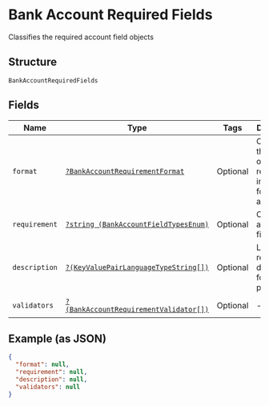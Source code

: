 
# Bank Account Required Fields

Classifies the required account field objects

## Structure

`BankAccountRequiredFields`

## Fields

| Name | Type | Tags | Description | Getter | Setter |
|  --- | --- | --- | --- | --- | --- |
| `format` | [`?BankAccountRequirementFormat`](../../doc/models/bank-account-requirement-format.md) | Optional | Classifies the format of the required information for a bank account | getFormat(): ?BankAccountRequirementFormat | setFormat(?BankAccountRequirementFormat format): void |
| `requirement` | [`?string (BankAccountFieldTypesEnum)`](../../doc/models/bank-account-field-types-enum.md) | Optional | Classifies account field types | getRequirement(): ?string | setRequirement(?string requirement): void |
| `description` | [`?(KeyValuePairLanguageTypeString[])`](../../doc/models/key-value-pair-language-type-string.md) | Optional | Localized requirement description for display purposes | getDescription(): ?array | setDescription(?array description): void |
| `validators` | [`?(BankAccountRequirementValidator[])`](../../doc/models/bank-account-requirement-validator.md) | Optional | - | getValidators(): ?array | setValidators(?array validators): void |

## Example (as JSON)

```json
{
  "format": null,
  "requirement": null,
  "description": null,
  "validators": null
}
```

